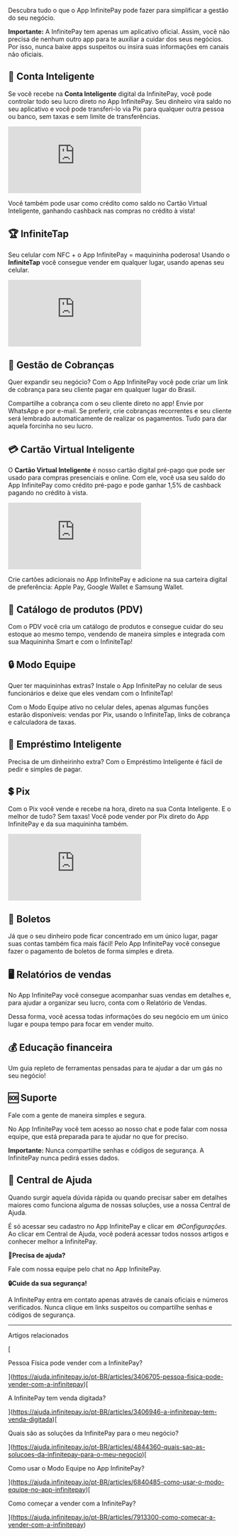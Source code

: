Descubra tudo o que o App InfinitePay pode fazer para simplificar a gestão do seu negócio.

**Importante:** A InfinitePay tem apenas um aplicativo oficial. Assim, você não precisa de nenhum outro app para te auxiliar a cuidar dos seus negócios. Por isso, nunca baixe apps suspeitos ou insira suas informações em canais não oficiais.

## 🏦 **Conta Inteligente**

Se você recebe na **Conta Inteligente** digital da InfinitePay, você pode controlar todo seu lucro direto no App InfinitePay. Seu dinheiro vira saldo no seu aplicativo e você pode transferi-lo via Pix para qualquer outra pessoa ou banco, sem taxas e sem limite de transferências.

<iframe src="https://www.youtube.com/embed/OlA5eUH4tYg" frameborder="0" allowfullscreen="allowfullscreen"></iframe>

Você também pode usar como crédito como saldo no Cartão Virtual Inteligente, ganhando cashback nas compras no crédito à vista!

## 🏆 **InfiniteTap**

Seu celular com NFC + o App InfinitePay = maquininha poderosa! Usando o **InfiniteTap** você consegue vender em qualquer lugar, usando apenas seu celular.

<iframe src="https://www.youtube.com/embed/3rdzqd2JPj0" frameborder="0" allowfullscreen="allowfullscreen"></iframe>

## 🐍 **Gestão de Cobranças**

Quer expandir seu negócio? Com o App InfinitePay você pode criar um link de cobrança para seu cliente pagar em qualquer lugar do Brasil.

Compartilhe a cobrança com o seu cliente direto no app! Envie por WhatsApp e por e-mail. Se preferir, crie cobranças recorrentes e seu cliente será lembrado automaticamente de realizar os pagamentos. Tudo para dar aquela forcinha no seu lucro.

## 💳 **Cartão Virtual Inteligente**

O **Cartão Virtual Inteligente** é nosso cartão digital pré-pago que pode ser usado para compras presenciais e online. Com ele, você usa seu saldo do App InfinitePay como crédito pré-pago e pode ganhar 1,5% de cashback pagando no crédito à vista.

<iframe src="https://www.youtube.com/embed/JL9TwNlSUEY" frameborder="0" allowfullscreen="allowfullscreen"></iframe>

Crie cartões adicionais no App InfinitePay e adicione na sua carteira digital de preferência: Apple Pay, Google Wallet e Samsung Wallet.

## **📖 Catálogo de produtos (PDV)**

Com o PDV você cria um catálogo de produtos e consegue cuidar do seu estoque ao mesmo tempo, vendendo de maneira simples e integrada com sua Maquininha Smart e com o InfiniteTap!

## 🔒 **Modo Equipe**

Quer ter maquininhas extras? Instale o App InfinitePay no celular de seus funcionários e deixe que eles vendam com o InfiniteTap!

Com o Modo Equipe ativo no celular deles, apenas algumas funções estarão disponíveis: vendas por Pix, usando o InfiniteTap, links de cobrança e calculadora de taxas.

## 💸 **Empréstimo Inteligente**

Precisa de um dinheirinho extra? Com o Empréstimo Inteligente é fácil de pedir e simples de pagar.

## 💲 **Pix**

Com o Pix você vende e recebe na hora, direto na sua Conta Inteligente. E o melhor de tudo? Sem taxas! Você pode vender por Pix direto do App InfinitePay e da sua maquininha também.

<iframe src="https://www.youtube.com/embed/Yb9hwt-rnME" frameborder="0" allowfullscreen="allowfullscreen"></iframe>

## **📨 Boletos**

Já que o seu dinheiro pode ficar concentrado em um único lugar, pagar suas contas também fica mais fácil! Pelo App InfinitePay você consegue fazer o pagamento de boletos de forma simples e direta.

## **🖥️ Relatórios de vendas**

No App InfinitePay você consegue acompanhar suas vendas em detalhes e, para ajudar a organizar seu lucro, conta com o Relatório de Vendas.

Dessa forma, você acessa todas informações do seu negócio em um único lugar e poupa tempo para focar em vender muito.

## **💰 Educação financeira**

Um guia repleto de ferramentas pensadas para te ajudar a dar um gás no seu negócio!

## 🆘 **Suporte**

Fale com a gente de maneira simples e segura.

No App InfinitePay você tem acesso ao nosso chat e pode falar com nossa equipe, que está preparada para te ajudar no que for preciso.

**Importante:** Nunca compartilhe senhas e códigos de segurança. A InfinitePay nunca pedirá esses dados.

## **🔎 Central de Ajuda**

Quando surgir aquela dúvida rápida ou quando precisar saber em detalhes maiores como funciona alguma de nossas soluções, use a nossa Central de Ajuda.

É só acessar seu cadastro no App InfinitePay e clicar em _⚙️Configurações_. Ao clicar em Central de Ajuda, você poderá acessar todos nossos artigos e conhecer melhor a InfinitePay.

**🔔Precisa de ajuda?**

Fale com nossa equipe pelo chat no App InfinitePay.

**🔒Cuide da sua segurança!**

A InfinitePay entra em contato apenas através de canais oficiais e números verificados. Nunca clique em links suspeitos ou compartilhe senhas e códigos de segurança.

___

Artigos relacionados

[

Pessoa Física pode vender com a InfinitePay?

](https://ajuda.infinitepay.io/pt-BR/articles/3406705-pessoa-fisica-pode-vender-com-a-infinitepay)[

A InfinitePay tem venda digitada?

](https://ajuda.infinitepay.io/pt-BR/articles/3406946-a-infinitepay-tem-venda-digitada)[

Quais são as soluções da InfinitePay para o meu negócio?

](https://ajuda.infinitepay.io/pt-BR/articles/4844360-quais-sao-as-solucoes-da-infinitepay-para-o-meu-negocio)[

Como usar o Modo Equipe no App InfinitePay?

](https://ajuda.infinitepay.io/pt-BR/articles/6840485-como-usar-o-modo-equipe-no-app-infinitepay)[

Como começar a vender com a InfinitePay?

](https://ajuda.infinitepay.io/pt-BR/articles/7913300-como-comecar-a-vender-com-a-infinitepay)